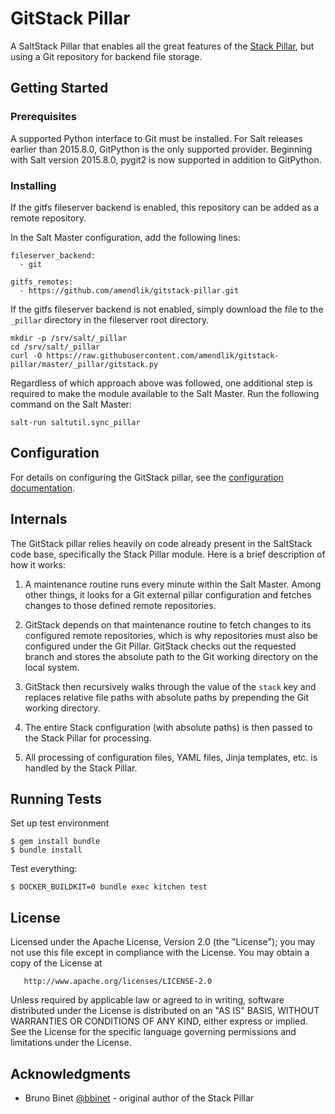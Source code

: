# GitStack Pillar

A SaltStack Pillar that enables all the great features of the [Stack Pillar](https://docs.saltstack.com/en/latest/ref/pillar/all/salt.pillar.stack.html#module-salt.pillar.stack), but using a Git repository for backend file storage.

## Getting Started

### Prerequisites

A supported Python interface to Git must be installed. For Salt releases earlier than 2015.8.0, GitPython is the only supported provider. Beginning with Salt version 2015.8.0, pygit2 is now supported in addition to GitPython.

### Installing

If the gitfs fileserver backend is enabled, this repository can be added as a remote repository.

In the Salt Master configuration, add the following lines:
```
fileserver_backend:
  - git

gitfs_remotes:
  - https://github.com/amendlik/gitstack-pillar.git
```

If the gitfs fileserver backend is not enabled, simply download the file to the `_pillar` directory in the fileserver root directory.
```
mkdir -p /srv/salt/_pillar
cd /srv/salt/_pillar
curl -O https://raw.githubusercontent.com/amendlik/gitstack-pillar/master/_pillar/gitstack.py
```

Regardless of which approach above was followed, one additional step is required to make the module available to the Salt Master. Run the following command on the Salt Master:
```
salt-run saltutil.sync_pillar
```

## Configuration
For details on configuring the GitStack pillar, see the [configuration documentation](docs/configuration.md).

## Internals

The GitStack pillar relies heavily on code already present in the SaltStack code base, specifically the Stack Pillar module. Here is a brief description of how it works:

1. A maintenance routine runs every minute within the Salt Master. Among other things, it looks for a Git external pillar configuration and fetches changes to those defined remote repositories.

2. GitStack depends on that maintenance routine to fetch changes to its configured remote repositories, which is why repositories must also be configured under the Git Pillar. GitStack checks out the requested branch and stores the absolute path to the Git working directory on the local system.

3. GitStack then recursively walks through the value of the `stack` key and replaces relative file paths with absolute paths by prepending the Git working directory.

4. The entire Stack configuration (with absolute paths) is then passed to the Stack Pillar for processing.

5. All processing of configuration files, YAML files, Jinja templates, etc. is handled by the Stack Pillar.

## Running Tests
Set up test environment
```
$ gem install bundle
$ bundle install
```
Test everything:
```
$ DOCKER_BUILDKIT=0 bundle exec kitchen test
```

## License

   Licensed under the Apache License, Version 2.0 (the "License");
   you may not use this file except in compliance with the License.
   You may obtain a copy of the License at

       http://www.apache.org/licenses/LICENSE-2.0

   Unless required by applicable law or agreed to in writing, software
   distributed under the License is distributed on an "AS IS" BASIS,
   WITHOUT WARRANTIES OR CONDITIONS OF ANY KIND, either express or implied.
   See the License for the specific language governing permissions and
   limitations under the License.

## Acknowledgments
* Bruno Binet [@bbinet](https://github.com/bbinet) - original author of the Stack Pillar
